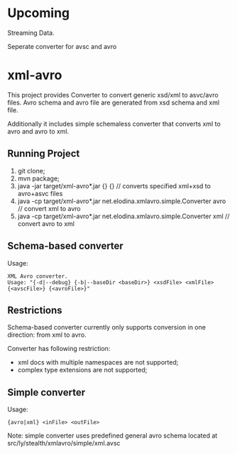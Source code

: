 # Upcoming
Streaming Data.

Seperate converter for avsc and avro

# xml-avro
This project provides Converter to convert generic xsd/xml to asvc/avro files.
Avro schema and avro file are generated from xsd schema and xml file.

Additionally it includes simple schemaless converter that converts xml to avro and avro to xml.

## Running Project
1. git clone;
2. mvn package;
3. java -jar target/xml-avro*.jar <xsdFile> <xmlFile> {<avscFile>} {<avroFile>} // converts specified xml+xsd to avro+asvc files
4. java -cp target/xml-avro*.jar net.elodina.xmlavro.simple.Converter avro <xmlFile> <avroFile> // convert xml to avro
5. java -cp target/xml-avro*.jar net.elodina.xmlavro.simple.Converter xml <avroFile> <xmlFile> // convert avro to xml

## Schema-based converter
Usage:
```
XML Avro converter.
Usage: "{-d|--debug} {-b|--baseDir <baseDir>} <xsdFile> <xmlFile> {<avscFile>} {<avroFile>}"
```
## Restrictions
Schema-based converter currently only supports conversion in one direction: from xml to avro.

Converter has following restriction:
- xml docs with multiple namespaces are not supported;
- complex type extensions are not supported;

## Simple converter
Usage:
```
{avro|xml} <inFile> <outFile>
```
Note: simple converter uses predefined general avro schema located at src/ly/stealth/xmlavro/simple/xml.avsc